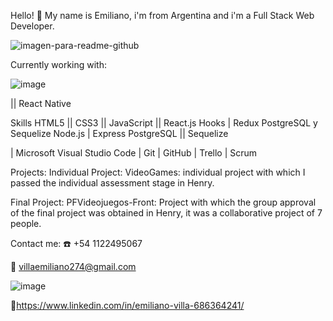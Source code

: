 Hello! 👋
My name is Emiliano, i'm from Argentina and i'm a Full Stack Web Developer.



![imagen-para-readme-github](https://github.com/e0212/e0212/assets/89527425/99445c9b-5b43-4b5b-90c5-cb16fb131610)



Currently working with:

![image](https://github.com/e0212/e0212/assets/89527425/4933570f-d75d-4e2e-940f-871c5305de68)   


|| React Native

Skills
HTML5 || CSS3 || JavaScript || React.js
Hooks | Redux  PostgreSQL y Sequelize Node.js | Express
PostgreSQL || Sequelize

| Microsoft Visual Studio Code | Git | GitHub
| Trello | Scrum




Projects:
Individual Project: VideoGames: individual project with which I passed the individual assessment stage in Henry.

Final Project: PFVideojuegos-Front: Project with which the group approval of the final project was obtained in Henry, it was a collaborative project of 7 people.

Contact me:
☎️ +54 1122495067

📧 villaemiliano274@gmail.com

![image](https://github.com/e0212/e0212/assets/89527425/16e98b42-3db2-4fb6-9f00-675500bc853e)

🔗https://www.linkedin.com/in/emiliano-villa-686364241/
